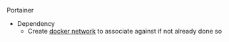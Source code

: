 Portainer

* Dependency
  * Create [docker network](https://github.com/Cuates/container/tree/main/docker/command) to associate against if not already done so
